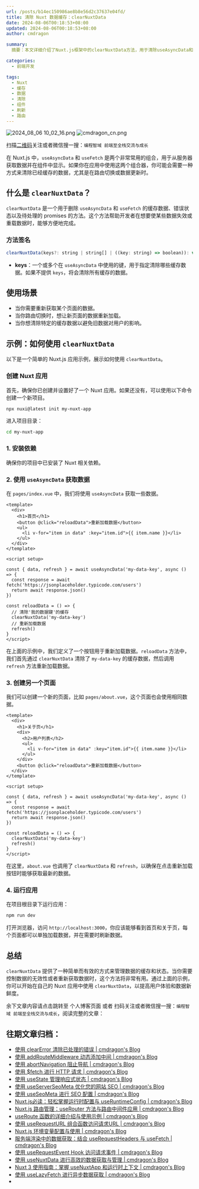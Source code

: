 ```yaml
---
url: /posts/b14ec150986ae8b8e56d2c37637e04fd/
title: 清除 Nuxt 数据缓存：clearNuxtData
date: 2024-08-06T00:18:53+08:00
updated: 2024-08-06T00:18:53+08:00
author: cmdragon

summary:
  摘要：本文详细介绍了Nuxt.js框架中的clearNuxtData方法，用于清除useAsyncData和useFetch缓存的数据、错误状态和待处理promises，以实现数据的实时更新和重载。通过实际示例展示了在不同页面如何应用clearNuxtData来提升用户体验和数据新鲜度，包括方法签名、使用场景及具体代码实现步骤。

categories:
  - 前端开发

tags:
  - Nuxt
  - 缓存
  - 数据
  - 清除
  - 组件
  - 刷新
  - 路由
---
```


<img src="/images/2024_08_06 10_02_16.png" title="2024_08_06 10_02_16.png" alt="2024_08_06 10_02_16.png"/>

<img src="https://api2.cmdragon.cn/upload/cmder/20250304_012821924.jpg" title="cmdragon_cn.png" alt="cmdragon_cn.png"/>


扫描[二维码](https://api2.cmdragon.cn/upload/cmder/20250304_012821924.jpg)关注或者微信搜一搜：`编程智域 前端至全栈交流与成长`



在 Nuxt.js 中，`useAsyncData` 和 `useFetch` 是两个非常常用的组合，用于从服务器获取数据并在组件中显示。如果你在应用中使用这两个组合器，你可能会需要一种方式来清除已经缓存的数据，尤其是在路由切换或数据更新时。

## 什么是 `clearNuxtData`？

`clearNuxtData` 是一个用于删除 `useAsyncData` 和 `useFetch` 的缓存数据、错误状态以及待处理的 promises 的方法。这个方法帮助开发者在想要使某些数据失效或重载数据时，能够方便地完成。

### 方法签名

```javascript
clearNuxtData(keys?: string | string[] | ((key: string) => boolean)): void
```

- **keys**：一个或多个在 `useAsyncData` 中使用的键，用于指定清除哪些缓存数据。如果不提供 `keys`，将会清除所有缓存的数据。

## 使用场景

- 当你需要重新获取某个页面的数据。
- 当你路由切换时，想让新页面的数据重新加载。
- 当你想清除特定的缓存数据以避免旧数据对用户的影响。

## 示例：如何使用 `clearNuxtData`

以下是一个简单的 Nuxt.js 应用示例，展示如何使用 `clearNuxtData`。

### 创建 Nuxt 应用

首先，确保你已创建并设置好了一个 Nuxt 应用。如果还没有，可以使用以下命令创建一个新项目。

```bash
npx nuxi@latest init my-nuxt-app
```

进入项目目录：

```bash
cd my-nuxt-app
```

### 1. 安装依赖

确保你的项目中已安装了 Nuxt 相关依赖。

### 2. 使用 `useAsyncData` 获取数据

在 `pages/index.vue` 中，我们将使用 `useAsyncData` 获取一些数据。

```vue
<template>
  <div>
    <h1>首页</h1>
    <button @click="reloadData">重新加载数据</button>
    <ul>
      <li v-for="item in data" :key="item.id">{{ item.name }}</li>
    </ul>
  </div>
</template>

<script setup>

const { data, refresh } = await useAsyncData('my-data-key', async () => {
  const response = await fetch('https://jsonplaceholder.typicode.com/users')
  return await response.json()
})

const reloadData = () => {
  // 清除'我的数据键'的缓存
  clearNuxtData('my-data-key')
  // 重新加载数据
  refresh()
}
</script>
```

在上面的示例中，我们定义了一个按钮用于重新加载数据。`reloadData` 方法中，我们首先通过 `clearNuxtData` 清除了 `my-data-key` 的缓存数据，然后调用 `refresh` 方法重新加载数据。

### 3. 创建另一个页面

我们可以创建一个新的页面，比如 `pages/about.vue`，这个页面也会使用相同数据。

```vue
<template>
  <div>
    <h1>关于页</h1>
    <div>
      <h2>用户列表</h2>
      <ul>
        <li v-for="item in data" :key="item.id">{{ item.name }}</li>
      </ul>
    </div>
    <button @click="reloadData">重新加载数据</button>
  </div>
</template>

<script setup>

const { data, refresh } = await useAsyncData('my-data-key', async () => {
  const response = await fetch('https://jsonplaceholder.typicode.com/users')
  return await response.json()
})

const reloadData = () => {
  clearNuxtData('my-data-key')
  refresh()
}
</script>
```

在这里，`about.vue` 也调用了 `clearNuxtData` 和 `refresh`，以确保在点击重新加载按钮时能够获取最新的数据。

### 4. 运行应用

在项目根目录下运行应用：

```bash
npm run dev
```

打开浏览器，访问 `http://localhost:3000`，你应该能够看到首页和关于页，每个页面都可以单独加载数据，并在需要时刷新数据。

## 总结

`clearNuxtData` 提供了一种简单而有效的方式来管理数据的缓存和状态。当你需要控制数据的无效性或者重新获取数据时，这个方法将非常有用。通过上面的示例，你可以开始在自己的 Nuxt 应用中使用 `clearNuxtData`，以提高用户体验和数据新鲜度。

余下文章内容请点击跳转至 个人博客页面 或者 扫码关注或者微信搜一搜：`编程智域 前端至全栈交流与成长`，阅读完整的文章：

## 往期文章归档：

- [使用 clearError 清除已处理的错误 | cmdragon's Blog](https://blog.cmdragon.cn/posts/c7681141b499276ec9613c76b8bdb688/)
- [使用 addRouteMiddleware 动态添加中间 | cmdragon's Blog](https://blog.cmdragon.cn/posts/0988eb75d14a8fc3b0db7d072206b8a8/)
- [使用 abortNavigation 阻止导航 | cmdragon's Blog](https://blog.cmdragon.cn/posts/52bba0b4e019da067ec5092a151c2bce/)
- [使用 $fetch 进行 HTTP 请求 | cmdragon's Blog](https://blog.cmdragon.cn/posts/a189c208200be9973a4dd8d9029f2ab2/)
- [使用 useState 管理响应式状态 | cmdragon's Blog](https://blog.cmdragon.cn/posts/760deff1b835b737dc6396ad0e4cc8d4/)
- [使用 useServerSeoMeta 优化您的网站 SEO | cmdragon's Blog](https://blog.cmdragon.cn/posts/c321870c8c6db0d7f51b3f97ad7c1f4f/)
- [使用 useSeoMeta 进行 SEO 配置 | cmdragon's Blog](https://blog.cmdragon.cn/posts/e7e7cf9c3099aeaf57badb3c4ecbb7f3/)
- [Nuxt.js必读：轻松掌握运行时配置与 useRuntimeConfig | cmdragon's Blog](https://blog.cmdragon.cn/posts/bbb706a14f541c1932c5a42b4cab92a6/)
- [Nuxt.js 路由管理：useRouter 方法与路由中间件应用 | cmdragon's Blog](https://blog.cmdragon.cn/posts/2426831b3d48fe56fd7997565dde6857/)
- [useRoute 函数的详细介绍与使用示例 | cmdragon's Blog](https://blog.cmdragon.cn/posts/f78b155dac56741becfa07c51c38dc0f/)
- [使用 useRequestURL 组合函数访问请求URL | cmdragon's Blog](https://blog.cmdragon.cn/posts/06f3f8268aaa2d02d711d8e895bb2bc9/)
- [Nuxt.js 环境变量配置与使用 | cmdragon's Blog](https://blog.cmdragon.cn/posts/53eb62f578931146081c71537fd0c013/)
- [服务端渲染中的数据获取：结合 useRequestHeaders 与 useFetch | cmdragon's Blog](https://blog.cmdragon.cn/posts/c88fddf7a8ad9112ff80c9a25cda09d2/)
- [使用 useRequestEvent Hook 访问请求事件 | cmdragon's Blog](https://blog.cmdragon.cn/posts/7f6aeaffdd673a716b7f013f59aa69af/)
- [使用 useNuxtData 进行高效的数据获取与管理 | cmdragon's Blog](https://blog.cmdragon.cn/posts/5097e3f618f180282a847588006a51d8/)
- [Nuxt 3 使用指南：掌握 useNuxtApp 和运行时上下文 | cmdragon's Blog](https://blog.cmdragon.cn/posts/074b9dedf36fca34d1469e455c71d583/)
- [使用 useLazyFetch 进行异步数据获取 | cmdragon's Blog](https://blog.cmdragon.cn/posts/382133fd6ac27845d845a7fa96e5ba43/)
-


